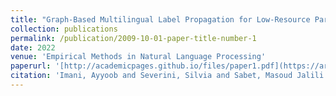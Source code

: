 ```yaml
---
title: "Graph-Based Multilingual Label Propagation for Low-Resource Part-of-Speech Tagging."
collection: publications
permalink: /publication/2009-10-01-paper-title-number-1
date: 2022
venue: 'Empirical Methods in Natural Language Processing'
paperurl: '[http://academicpages.github.io/files/paper1.pdf](https://arxiv.org/abs/2210.09840)'
citation: 'Imani, Ayyoob and Severini, Silvia and Sabet, Masoud Jalili and Yvon, Fran{\c{c}}ois and Sch{\"u}tze, Hinrich'
---
```

